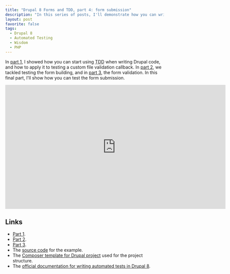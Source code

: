```yaml
---
title: "Drupal 8 Forms and TDD, part 4: form submission"
description: "In this series of posts, I'll demonstrate how you can write forms in Drupal while using true TDD. In this fourth and final part, we'll talk about testing how the form is submitted."
layout: post
favorite: false
tags:
  - Drupal 8
  - Automated Testing
  - Wisdom
  - PHP
---
```


In [part 1](/lore/2018/01/29/drupal-forms-and-tdd-part-1-file-validation/), I showed how you can start using <abbr title="Test Driven Development">TDD</abbr> when writing Drupal code, and how to apply it to testing a custom file validation callback. In [part 2](/lore/2018/02/05/drupal-forms-and-tdd-part-2-form-building/), we tackled testing the form building, and in [part 3](/lore/2018/02/12/drupal-forms-and-tdd-part-3-form-validation/), the form validation. In this final part, I'll show how you can test the form submission.

<iframe src="https://www.youtube.com/embed/yLpNHiTVlhY" width="700" height="394" frameborder="0" allow="autoplay; encrypted-media" allowfullscreen></iframe>


## Links

* [Part 1](/lore/2018/01/29/drupal-forms-and-tdd-part-1-file-validation/).
* [Part 2](/lore/2018/02/05/drupal-forms-and-tdd-part-2-form-building/).
* [Part 3](/lore/2018/02/12/drupal-forms-and-tdd-part-3-form-validation/).
* The [source code](https://github.com/wadmiraal/drupal8_tdd_form_validation) for the example.
* The [Composer template for Drupal project](https://github.com/drupal-composer/drupal-project) used for the project structure.
* The [official documentation for writing automated tests in Drupal 8](https://api.drupal.org/api/drupal/core%21core.api.php/group/testing/8.5.x).
